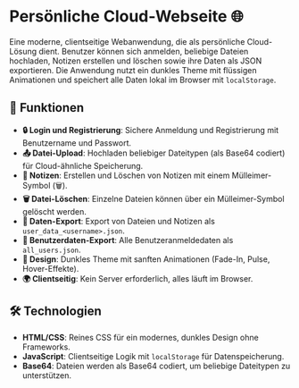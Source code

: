 # Persönliche Cloud-Webseite 🌐


Eine moderne, clientseitige Webanwendung, die als persönliche Cloud-Lösung dient. Benutzer können sich anmelden, beliebige Dateien hochladen, Notizen erstellen und löschen sowie ihre Daten als JSON exportieren. Die Anwendung nutzt ein dunkles Theme mit flüssigen Animationen und speichert alle Daten lokal im Browser mit `localStorage`.

## 🚀 Funktionen

- **🔒 Login und Registrierung**: Sichere Anmeldung und Registrierung mit Benutzername und Passwort.
- **📤 Datei-Upload**: Hochladen beliebiger Dateitypen (als Base64 codiert) für Cloud-ähnliche Speicherung.
- **📝 Notizen**: Erstellen und Löschen von Notizen mit einem Mülleimer-Symbol (🗑️).
- **🗑️ Datei-Löschen**: Einzelne Dateien können über ein Mülleimer-Symbol gelöscht werden.
- **💾 Daten-Export**: Export von Dateien und Notizen als `user_data_<username>.json`.
- **👥 Benutzerdaten-Export**: Alle Benutzeranmeldedaten als `all_users.json`.
- **🎨 Design**: Dunkles Theme mit sanften Animationen (Fade-In, Pulse, Hover-Effekte).
- **🌍 Clientseitig**: Kein Server erforderlich, alles läuft im Browser.

## 🛠️ Technologien

- **HTML/CSS**: Reines CSS für ein modernes, dunkles Design ohne Frameworks.
- **JavaScript**: Clientseitige Logik mit `localStorage` für Datenspeicherung.
- **Base64**: Dateien werden als Base64 codiert, um beliebige Dateitypen zu unterstützen.
